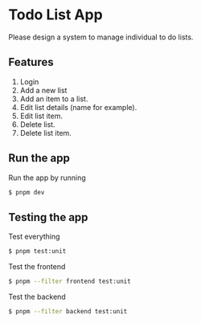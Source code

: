 # Todo List App
Please design a system to manage individual to do lists.

## Features 
1. Login
2. Add a new list
3. Add an item to a list.
4. Edit list details (name for example).
5. Edit list item.
6. Delete list.
7. Delete list item.

## Run the app

Run the app by running 

```bash
$ pnpm dev
```

## Testing the app

Test everything

```bash
$ pnpm test:unit
```

Test the frontend

```bash
$ pnpm --filter frontend test:unit
```

Test the backend

```bash
$ pnpm --filter backend test:unit
```
